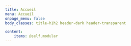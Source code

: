 ```yaml
---
title: Accueil
menu: Accueil
onpage_menu: false
body_classes: title-h1h2 header-dark header-transparent

content:
    items: @self.modular
---
```



